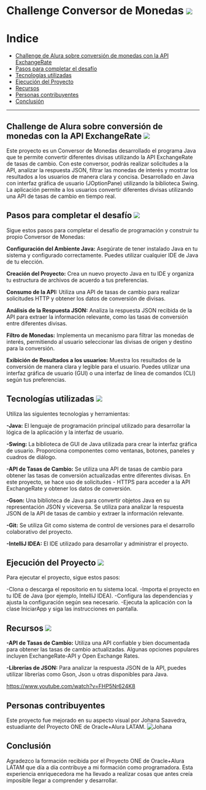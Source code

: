# Challenge Conversor de Monedas  ![](https://img.freepik.com/fotos-premium/pila-monedas-oro-simbolos-dolar-al-estilo-dibujos-animados-14_595393-8690.jpg?w=40)


# Indice

- [Challenge de Alura sobre conversión de monedas con la API ExchangeRate](https://github.com/JohanaS77/ConversorDeMonedas/blob/main/README.md#challenge-de-alura-sobre-conversi%C3%B3n-de-monedas-con-la-api-exchangerate-)
- [Pasos para completar el desafío](https://github.com/JohanaS77/ConversorDeMonedas/blob/main/README.md#pasos-para-completar-el-desaf%C3%ADo-)
- [Tecnologías utilizadas](https://github.com/JohanaS77/ConversorDeMonedas/blob/main/README.md#tecnolog%C3%ADas-utilizadas-)
- [Ejecución del Proyecto](https://github.com/JohanaS77/ConversorDeMonedas/blob/main/README.md#ejecuci%C3%B3n-del-proyecto-)
- [Recursos](https://github.com/JohanaS77/ConversorDeMonedas/blob/main/README.md#recursos-)
- [Personas contribuyentes](#personas-contribuyentes)
- [Conclusión](#conclusión)


---

## Challenge de Alura sobre conversión de monedas con la API ExchangeRate ![](https://img.freepik.com/vector-premium/ilustracion-vectorial-dibujos-animados-bolsa-dinero-aislada-fondo-blanco_1322560-79295.jpg?w=100)

Este proyecto es un Conversor de Monedas desarrollado el programa Java que te permite convertir diferentes divisas utilizando la API ExchangeRate de tasas de cambio. Con este conversor, podrás realizar solicitudes a la API, analizar la respuesta JSON, filtrar las monedas de interés y mostrar los resultados a los usuarios de manera clara y concisa. Desarrollado en Java con interfaz gráfica de usuario (JOptionPane) utilizando la biblioteca Swing. La aplicación permite a los usuarios convertir diferentes divisas utilizando una API de tasas de cambio en tiempo real.

## Pasos para completar el desafío ![](https://img.freepik.com/fotos-premium/signo-euro-simbolo_2227-473.jpg?w=40)

Sigue estos pasos para completar el desafío de programación y construir tu propio Conversor de Monedas:

**Configuración del Ambiente Java:** Asegúrate de tener instalado Java en tu sistema y configurado correctamente. Puedes utilizar cualquier IDE de Java de tu elección. 

**Creación del Proyecto:** Crea un nuevo proyecto Java en tu IDE y organiza tu estructura de archivos de acuerdo a tus preferencias.  

**Consumo de la API:** Utiliza una API de tasas de cambio para realizar solicitudes HTTP y obtener los datos de conversión de divisas. 

**Análisis de la Respuesta JSON:** Analiza la respuesta JSON recibida de la API para extraer la información relevante, como las tasas de conversión entre diferentes divisas. 

**Filtro de Monedas:** Implementa un mecanismo para filtrar las monedas de interés, permitiendo al usuario seleccionar las divisas de origen y destino para la conversión. 

**Exibición de Resultados a los usuarios:** Muestra los resultados de la conversión de manera clara y legible para el usuario. Puedes utilizar una interfaz gráfica de usuario (GUI) o una interfaz de línea de comandos (CLI) según tus preferencias.

## Tecnologías utilizadas ![](https://img.freepik.com/vector-premium/vector-personajes-dibujos-animados-portatiles_1023984-25168.jpg?w=40)
Utiliza las siguientes tecnologías y herramientas:

**-Java:** El lenguaje de programación principal utilizado para desarrollar la lógica de la aplicación y la interfaz de usuario.

**-Swing:** La biblioteca de GUI de Java utilizada para crear la interfaz gráfica de usuario. Proporciona componentes como ventanas, botones, paneles y cuadros de diálogo.

**-API de Tasas de Cambio:** Se utiliza una API de tasas de cambio para obtener las tasas de conversión actualizadas entre diferentes divisas. En este proyecto, se hace uso de solicitudes - HTTPS para acceder a la API ExchangeRate y obtener los datos de conversión.

**-Gson:** Una biblioteca de Java para convertir objetos Java en su representación JSON y viceversa. Se utiliza para analizar la respuesta JSON de la API de tasas de cambio y extraer la información relevante.

**-Git:** Se utiliza Git como sistema de control de versiones para el desarrollo colaborativo del proyecto.

**-IntelliJ IDEA:** El IDE utilizado para desarrollar y administrar el proyecto.

## Ejecución del Proyecto ![](https://img.freepik.com/fotos-premium/imagen-inteligencia-artificial_1273586-25031.jpg?w=40)

Para ejecutar el proyecto, sigue estos pasos:

-Clona o descarga el repositorio en tu sistema local.
-Importa el proyecto en tu IDE de Java (por ejemplo, IntelliJ IDEA).
-Configura las dependencias y ajusta la configuración según sea necesario.
-Ejecuta la aplicación con la clase IniciarApp y siga las instrucciones en pantalla.


## Recursos ![](https://img.freepik.com/vector-premium/dibujos-animados-ilustracion-vectorial-camara_969863-360419.jpg?w=40)

**-API de Tasas de Cambio:** Utiliza una API confiable y bien documentada para obtener las tasas de cambio actualizadas. Algunas opciones populares incluyen ExchangeRate-API y Open Exchange Rates.

**-Librerías de JSON:** Para analizar la respuesta JSON de la API, puedes utilizar librerías como Gson, Json u otras disponibles para Java.

https://www.youtube.com/watch?v=FHP5Nr624K8


## Personas contribuyentes

Este proyecto fue mejorado en su aspecto visual por Johana Saavedra, estuadiante del Proyecto ONE de Oracle+Alura LATAM.
![Johana](https://github.com/user-attachments/assets/38dff73c-fe26-44e3-a8cd-844edc62c4a6)

## Conclusión

 Agradezco la formación recibida por el Proyecto ONE de Oracle+Alura LATAM que día a día contribuye a mi formación como programadora.
 Esta experiencia enriquecedora me ha llevado a realizar cosas que antes creía imposible llegar a comprender y desarrollar.


